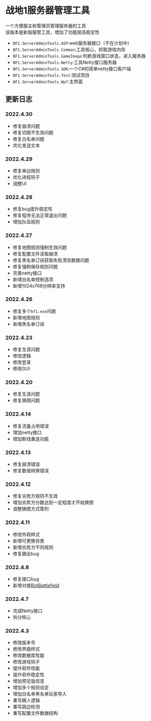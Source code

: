 # 战地1服务器管理工具

一个方便服主和管理员管理服务器的工具  
该版本是新版服管工具，增加了功能提高稳定性

- `BF1.ServerAdminTools.ASP`:web服务器接口（不在计划中）
- `BF1.ServerAdminTools.Common`:工具核心，抓取游戏内存
- `BF1.ServerAdminTools.GameImage`:判断游戏窗口状态，进入服务器
- `BF1.ServerAdminTools.Netty`:工具Netty接口服务器
- `BF1.ServerAdminTools.SDK`:一个C#的简单netty接口客户端
- `BF1.ServerAdminTools.Test`:测试项目
- `BF1.ServerAdminTools.Wpf`:主界面

## 更新日志
### 2022.4.30
- 修复崩溃问题
- 修复切图不生效问题
- 修复白名单问题
- 优化发送文本

### 2022.4.29
- 修复单边规则
- 优化进程钩子
- 调整UI

### 2022.4.28
- 修复bug提升稳定性
- 修复程序无法正常退出问题
- 增加队伍规则

### 2022.4.27
- 修复地图规则强制生效问题
- 修复配置文件读取崩溃
- 修复黑名单订阅获取失败清空数据问题
- 修复强制保存规则问题
- 完善netty接口
- 新增白名单控制选项
- 新增1024x768分辨率支持

### 2022.4.26
- 修复多个`bf1.exe`问题
- 新增地图规则
- 新增黑名单订阅

### 2022.4.23
- 修复生涯问题
- 修改逻辑
- 修改登录
- 修改GUI

### 2022.4.20
- 修复生涯问题
- 修复换图问题

### 2022.4.14
- 修复流量占用错误
- 增加netty接口
- 增加断线重连功能

### 2022.4.13
- 修复崩溃错误
- 修复数值转换错误

### 2022.4.12
- 修复劣势方规则不生效
- 增加劣势方分数达到一定程度才开始换图
- 调整换图方式策列

### 2022.4.11
- 修改外观样式
- 新增可更换背景
- 新增劣势方不同规则
- 修复踢出bug

### 2022.4.8
- 修复接口bug
- 新增对接[BotBattlefield](https://github.com/Coloryr/BotBattlefield)

### 2022.4.7
- 完成Netty接口
- 拆分核心

### 2022.4.3
- 修改版本号
- 修改界面样式
- 修改数据库性能
- 修改游戏钩子
- 提升软件性能
- 提升软件稳定性
- 增加预览版信息
- 增加多个规则设定
- 增加白名单黑名单玩家导入
- 重写踢人逻辑
- 重写跳边检测
- 重写配置文件数据结构
